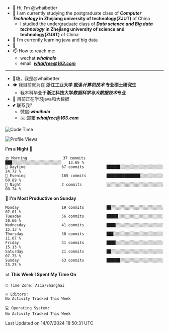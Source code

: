 - 👋 Hi, I’m @whaibetter
- 👀 I am currently studying the postgraduate class of ***Computer Technology* in Zhejiang university of technology(ZJUT)** of China
  -  I studied the undergraduate class of ***Data science and Big data technology* in Zhejiang university of science and technology(ZUST)** of China
- 🌱 I’m currently learning java and big data
- 💞️ 
- 📫 How to reach me: 
  - wechat:***whaihalo***
  - email: ***whaifree@163.com***
 ------------------------
- 👋嗨，我是@whaibetter
- 👁 我目前就为在 **浙江工业大学 就读*计算机技术* 专业硕士研究生**
  - 我本科毕业于**浙江科技大学*数据科学与大数据技术*专业**
- 🌴 目前正在学习java和大数据
- 💕 联系我?
  - 微信:***whaihalo***
  - ✉️:邮箱:***whaifree@163.com***

<!--START_SECTION:waka-->
![Code Time](http://img.shields.io/badge/Code%20Time-278%20hrs%2050%20mins-blue)

![Profile Views](http://img.shields.io/badge/Profile%20Views-18-blue)

**I'm a Night 🦉** 

```text
🌞 Morning                37 commits          ███░░░░░░░░░░░░░░░░░░░░░░   13.65 % 
🌆 Daytime                67 commits          ██████░░░░░░░░░░░░░░░░░░░   24.72 % 
🌃 Evening                165 commits         ███████████████░░░░░░░░░░   60.89 % 
🌙 Night                  2 commits           ░░░░░░░░░░░░░░░░░░░░░░░░░   00.74 % 
```
📅 **I'm Most Productive on Sunday** 

```text
Monday                   19 commits          ██░░░░░░░░░░░░░░░░░░░░░░░   07.01 % 
Tuesday                  56 commits          █████░░░░░░░░░░░░░░░░░░░░   20.66 % 
Wednesday                41 commits          ████░░░░░░░░░░░░░░░░░░░░░   15.13 % 
Thursday                 30 commits          ███░░░░░░░░░░░░░░░░░░░░░░   11.07 % 
Friday                   41 commits          ████░░░░░░░░░░░░░░░░░░░░░   15.13 % 
Saturday                 21 commits          ██░░░░░░░░░░░░░░░░░░░░░░░   07.75 % 
Sunday                   63 commits          ██████░░░░░░░░░░░░░░░░░░░   23.25 % 
```


📊 **This Week I Spent My Time On** 

```text
🕑︎ Time Zone: Asia/Shanghai

🔥 Editors: 
No Activity Tracked This Week

💻 Operating System: 
No Activity Tracked This Week
```


 Last Updated on 14/07/2024 18:50:31 UTC
<!--END_SECTION:waka-->
